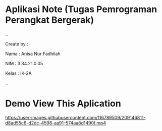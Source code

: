 # Aplikasi Note (Tugas Pemrograman Perangkat Bergerak)


..


Create by :

Nama    : Anisa Nur Fadhilah

NIM     : 3.34.21.0.05

Kelas  : IK-2A

..

# Demo View This Aplication




https://user-images.githubusercontent.com/116789509/209146811-d8ad55c6-d2dc-4598-aa91-574aa8d1490f.mp4

